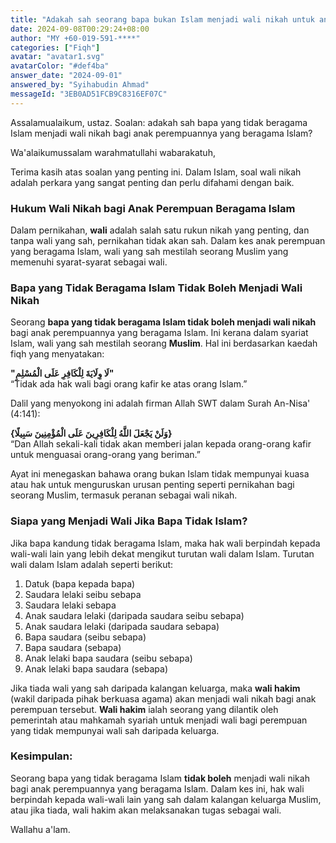 ```yaml
---
title: "Adakah sah seorang bapa bukan Islam menjadi wali nikah untuk anak perempuannya yang Islam?"
date: 2024-09-08T00:29:24+08:00
author: "MY +60-019-591-****"
categories: ["Fiqh"]
avatar: "avatar1.svg"
avatarColor: "#def4ba"
answer_date: "2024-09-01"
answered_by: "Syihabudin Ahmad"
messageId: "3EB0AD51FCB9C8316EF07C"
---
```


Assalamualaikum, ustaz.
Soalan: adakah sah bapa yang tidak beragama Islam menjadi wali nikah bagi anak perempuannya yang beragama Islam?

<!--more-->

Wa'alaikumussalam warahmatullahi wabarakatuh,

Terima kasih atas soalan yang penting ini. Dalam Islam, soal wali nikah adalah perkara yang sangat penting dan perlu difahami dengan baik.

### **Hukum Wali Nikah bagi Anak Perempuan Beragama Islam**

Dalam pernikahan, **wali** adalah salah satu rukun nikah yang penting, dan tanpa wali yang sah, pernikahan tidak akan sah. Dalam kes anak perempuan yang beragama Islam, wali yang sah mestilah seorang Muslim yang memenuhi syarat-syarat sebagai wali.

### **Bapa yang Tidak Beragama Islam Tidak Boleh Menjadi Wali Nikah**

Seorang **bapa yang tidak beragama Islam tidak boleh menjadi wali nikah** bagi anak perempuannya yang beragama Islam. Ini kerana dalam syariat Islam, wali yang sah mestilah seorang **Muslim**. Hal ini berdasarkan kaedah fiqh yang menyatakan:

**"لَا وِلَايَةَ لِلْكَافِرِ عَلَى الْمُسْلِمِ"**  
“Tidak ada hak wali bagi orang kafir ke atas orang Islam.”

Dalil yang menyokong ini adalah firman Allah SWT dalam Surah An-Nisa' (4:141):

**{وَلَنْ يَجْعَلَ اللَّهُ لِلْكَافِرِينَ عَلَى الْمُؤْمِنِينَ سَبِيلًا}**  
“Dan Allah sekali-kali tidak akan memberi jalan kepada orang-orang kafir untuk menguasai orang-orang yang beriman.”

Ayat ini menegaskan bahawa orang bukan Islam tidak mempunyai kuasa atau hak untuk menguruskan urusan penting seperti pernikahan bagi seorang Muslim, termasuk peranan sebagai wali nikah.

### **Siapa yang Menjadi Wali Jika Bapa Tidak Islam?**

Jika bapa kandung tidak beragama Islam, maka hak wali berpindah kepada wali-wali lain yang lebih dekat mengikut turutan wali dalam Islam. Turutan wali dalam Islam adalah seperti berikut:

1. Datuk (bapa kepada bapa)
2. Saudara lelaki seibu sebapa
3. Saudara lelaki sebapa
4. Anak saudara lelaki (daripada saudara seibu sebapa)
5. Anak saudara lelaki (daripada saudara sebapa)
6. Bapa saudara (seibu sebapa)
7. Bapa saudara (sebapa)
8. Anak lelaki bapa saudara (seibu sebapa)
9. Anak lelaki bapa saudara (sebapa)

Jika tiada wali yang sah daripada kalangan keluarga, maka **wali hakim** (wakil daripada pihak berkuasa agama) akan menjadi wali nikah bagi anak perempuan tersebut. **Wali hakim** ialah seorang yang dilantik oleh pemerintah atau mahkamah syariah untuk menjadi wali bagi perempuan yang tidak mempunyai wali sah daripada keluarga.

### **Kesimpulan:**

Seorang bapa yang tidak beragama Islam **tidak boleh** menjadi wali nikah bagi anak perempuannya yang beragama Islam. Dalam kes ini, hak wali berpindah kepada wali-wali lain yang sah dalam kalangan keluarga Muslim, atau jika tiada, wali hakim akan melaksanakan tugas sebagai wali.

Wallahu a'lam.
